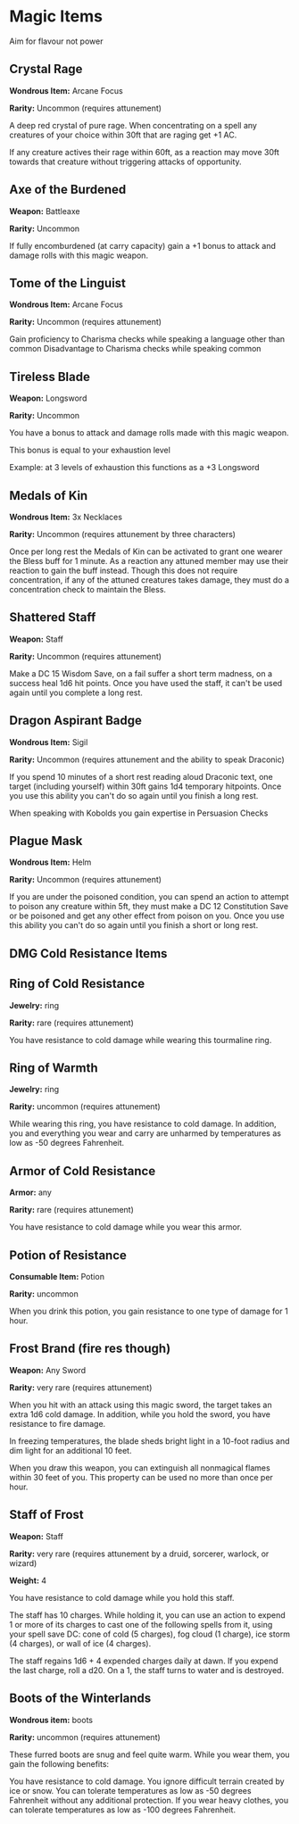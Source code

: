 # Magic Items

Aim for flavour not power

## Crystal Rage

**Wondrous Item:** Arcane Focus

**Rarity:** Uncommon (requires attunement)

A deep red crystal of pure rage. When concentrating on a spell any creatures of your choice within 30ft that are raging get +1 AC.   
  
If any creature actives their rage within 60ft, as a reaction may move 30ft towards that creature without triggering attacks of opportunity.

## Axe of the Burdened

**Weapon:** Battleaxe

**Rarity:** Uncommon

If fully encomburdened (at carry capacity) gain a +1 bonus to attack and damage rolls with this magic weapon.

## Tome of the Linguist

**Wondrous Item:** Arcane Focus

**Rarity:** Uncommon (requires attunement)

Gain proficiency to Charisma checks while speaking a language other than common
Disadvantage to Charisma checks while speaking common

## Tireless Blade

**Weapon:** Longsword

**Rarity:** Uncommon

You have a bonus to attack and damage rolls made with this magic weapon.

This bonus is equal to your exhaustion level

Example: at 3 levels of exhaustion this functions as a +3 Longsword

## Medals of Kin

**Wondrous Item:** 3x Necklaces

**Rarity:** Uncommon (requires attunement by three characters)

Once per long rest the Medals of Kin can be activated to grant one wearer the Bless buff for 1 minute. As a reaction any attuned member may use their reaction to gain the buff instead. Though this does not require concentration, if any of the attuned creatures takes damage, they must do a concentration check to maintain the Bless.

## Shattered Staff

**Weapon:** Staff

**Rarity:** Uncommon (requires attunement)

Make a DC 15 Wisdom Save, on a fail suffer a short term madness, on a success heal 1d6 hit points. Once you have used the staff, it can't be used again until you complete a long rest.

## Dragon Aspirant Badge

**Wondrous Item:** Sigil

**Rarity:** Uncommon (requires attunement and the ability to speak Draconic)

If you spend 10 minutes of a short rest reading aloud Draconic text, one target (including yourself) within 30ft gains 1d4 temporary hitpoints. Once you use this ability you can't do so again until you finish a long rest.

When speaking with Kobolds you gain expertise in Persuasion Checks

## Plague Mask

**Wondrous Item:** Helm

**Rarity:** Uncommon (requires attunement)

If you are under the poisoned condition, you can spend an action to attempt to poison any creature within 5ft, they must make a DC 12 Constitution Save or be poisoned and get any other effect from poison on you. Once you use this ability you can't do so again until you finish a short or long rest.


## DMG Cold Resistance Items

## Ring of Cold Resistance

**Jewelry:** ring

**Rarity:** rare (requires attunement)

You have resistance to cold damage while wearing this tourmaline ring.

## Ring of Warmth

**Jewelry:** ring

**Rarity:** uncommon (requires attunement)

While wearing this ring, you have resistance to cold damage. In addition, you and everything you wear and carry are unharmed by temperatures as low as -50 degrees Fahrenheit.

## Armor of Cold Resistance

**Armor:** any

**Rarity:** rare (requires attunement)

You have resistance to cold damage while you wear this armor.

## Potion of Resistance

**Consumable Item:** Potion

**Rarity:** uncommon

When you drink this potion, you gain resistance to one type of damage for 1 hour.

## Frost Brand (fire res though)

**Weapon:** Any Sword

**Rarity:** very rare (requires attunement)

When you hit with an attack using this magic sword, the target takes an extra 1d6 cold damage. In addition, while you hold the sword, you have resistance to fire damage.

In freezing temperatures, the blade sheds bright light in a 10-foot radius and dim light for an additional 10 feet.

When you draw this weapon, you can extinguish all nonmagical flames within 30 feet of you. This property can be used no more than once per hour.

## Staff of Frost

**Weapon:** Staff

**Rarity:** very rare (requires attunement by a druid, sorcerer, warlock, or wizard)

**Weight:** 4

You have resistance to cold damage while you hold this staff.

The staff has 10 charges. While holding it, you can use an action to expend 1 or more of its charges to cast one of the following spells from it, using your spell save DC: cone of cold (5 charges), fog cloud (1 charge), ice storm (4 charges), or wall of ice (4 charges).

The staff regains 1d6 + 4 expended charges daily at dawn. If you expend the last charge, roll a d20. On a 1, the staff turns to water and is destroyed.

## Boots of the Winterlands

**Wondrous item:** boots

**Rarity:** uncommon (requires attunement)

These furred boots are snug and feel quite warm. While you wear them, you gain the following benefits:

You have resistance to cold damage.
You ignore difficult terrain created by ice or snow.
You can tolerate temperatures as low as -50 degrees Fahrenheit without any additional protection. If you wear heavy clothes, you can tolerate temperatures as low as -100 degrees Fahrenheit.
